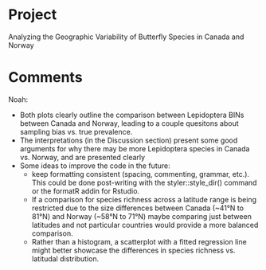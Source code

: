 # Project
Analyzing the Geographic Variability of Butterfly Species in Canada and Norway

# Comments

Noah:
- Both plots clearly outline the comparison between Lepidoptera BINs between Canada and Norway, leading to a couple quesitons about sampling bias vs. true prevalence.
- The interpretations (in the Discussion section) present some good arguments for why there may be more Lepidoptera species in Canada vs. Norway, and are presented clearly
- Some ideas to improve the code in the future:
  - keep formatting consistent (spacing, commenting, grammar, etc.). This could be done post-writing with the styler::style_dir() command or the formatR addin for Rstudio.
  - If a comparison for species richness across a latitude range is being restricted due to the size differences between Canada (~41°N to 81°N) and Norway (~58°N to 71°N) maybe comparing just between latitudes and not particular countries would provide a more balanced comparison.
  - Rather than a histogram, a scatterplot with a fitted regression line might better showcase the differences in species richness vs. latitudal distribution.
 
